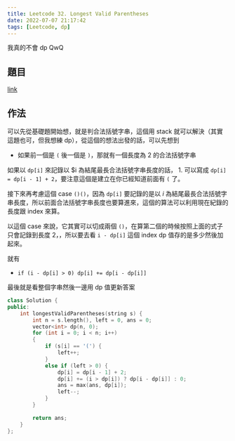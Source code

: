 ```yaml
---
title: Leetcode 32. Longest Valid Parentheses
date: 2022-07-07 21:17:42
tags: [Leetcode, dp]
---
```


我真的不會 dp QwQ

## 題目

[link](https://leetcode.com/problems/longest-valid-parentheses/)

## 作法

可以先從基礎題開始想，就是判合法括號字串，這個用 stack 就可以解決（其實這題也可，但我想練 dp），從這個的想法出發的話，可以先想到

- 如果前一個是 `(` 後一個是 `)`，那就有一個長度為 2 的合法括號字串

如果以 `dp[i]` 來記錄以 $i 為結尾最長合法括號字串長度的話， 1. 可以寫成 `dp[i] = dp[i - 1] + 2`，要注意這個是建立在你已經知道前面有 `(` 了。

接下來再考慮這個 case `()()`，因為 `dp[i]` 要記錄的是以 $i$ 為結尾最長合法括號字串長度，所以前面合法括號字串長度也要算進來，這個的算法可以利用現在紀錄的長度跟 index 來算。

以這個 case 來說，它其實可以切成兩個 `()`，在算第二個的時候按照上面的式子只會記錄到長度 2，，所以要去看 `i - dp[i]` 這個 index dp 值存的是多少然後加起來。

就有

- `if (i - dp[i] > 0) dp[i] += dp[i - dp[i]]`

最後就是看整個字串然後一邊用 dp 值更新答案

```cpp
class Solution {
public:
    int longestValidParentheses(string s) {
        int n = s.length(), left = 0, ans = 0;
        vector<int> dp(n, 0);
        for (int i = 0; i < n; i++)
        {
            if (s[i] == '(') {
                left++;
            }
            else if (left > 0) {
                dp[i] = dp[i - 1] + 2;
                dp[i] += (i > dp[i]) ? dp[i - dp[i]] : 0;
                ans = max(ans, dp[i]);
                left--;
            }
        }
        
        return ans;
    }
};
```
